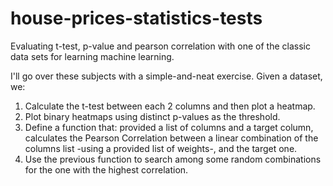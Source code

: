 # house-prices-statistics-tests
Evaluating t-test, p-value and pearson correlation 
with one of the classic data sets for learning machine learning.



I'll go over these subjects with a simple-and-neat exercise. Given a dataset, we: <br>
1. Calculate the t-test between each 2 columns and then plot a heatmap.
2. Plot binary heatmaps using distinct p-values as the threshold.
3. Define a function that: provided a list of columns and a target column, calculates the Pearson Correlation between a linear combination of the columns list -using a provided list of weights-, and the target one.
4. Use the previous function to search among some random combinations for the one with the highest correlation.


